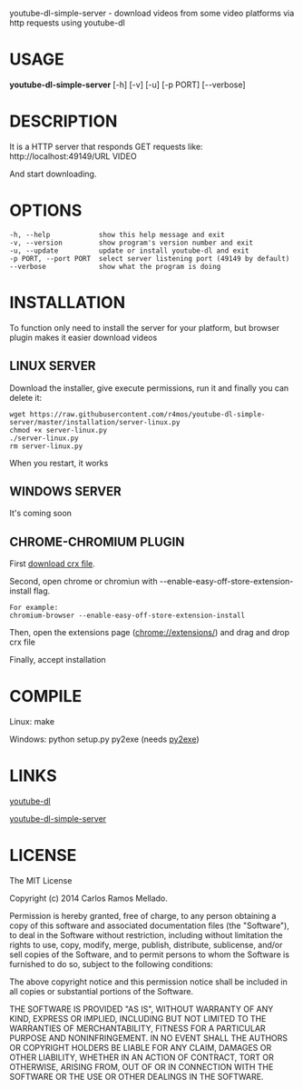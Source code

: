 youtube-dl-simple-server - download videos from some video platforms via http requests using youtube-dl

# USAGE
**youtube-dl-simple-server** [-h] [-v] [-u] [-p PORT] [--verbose]

# DESCRIPTION
It is a HTTP server that responds GET requests like:
http://localhost:49149/URL VIDEO

And start downloading.

# OPTIONS
    -h, --help            show this help message and exit
    -v, --version         show program's version number and exit
    -u, --update          update or install youtube-dl and exit
    -p PORT, --port PORT  select server listening port (49149 by default)
    --verbose             show what the program is doing

# INSTALLATION
To function only need to install the server for your platform, but browser plugin makes it easier download videos

## LINUX SERVER
Download the installer, give execute permissions, run it and finally you can delete it:

    wget https://raw.githubusercontent.com/r4mos/youtube-dl-simple-server/master/installation/server-linux.py
    chmod +x server-linux.py
    ./server-linux.py
    rm server-linux.py

When you restart, it works

## WINDOWS SERVER
It's coming soon

## CHROME-CHROMIUM PLUGIN
First [download crx file](https://github.com/r4mos/youtube-dl-simple-server/raw/master/bin/plugin/chrome-chromium/chrome-chromium.crx).

Second, open chrome or chromiun with --enable-easy-off-store-extension-install flag.

    For example: 
    chromium-browser --enable-easy-off-store-extension-install

Then, open the extensions page ([chrome://extensions/](chrome://extensions/)) and drag and drop crx file

Finally, accept installation

# COMPILE
Linux: make

Windows: python setup.py py2exe (needs [py2exe](http://www.py2exe.org/))

# LINKS
[youtube-dl](https://github.com/rg3/youtube-dl)

[youtube-dl-simple-server](https://github.com/r4mos/youtube-dl-simple-server)

# LICENSE
The MIT License

Copyright (c) 2014 Carlos Ramos Mellado.

Permission is hereby granted, free of charge, to any person obtaining a copy of this software and associated documentation files (the "Software"), to deal in the Software without restriction, including without limitation the rights to use, copy, modify, merge, publish, distribute, sublicense, and/or sell copies of the Software, and to permit persons to whom the Software is furnished to do so, subject to the following conditions:

The above copyright notice and this permission notice shall be included in all copies or substantial portions of the Software.

THE SOFTWARE IS PROVIDED "AS IS", WITHOUT WARRANTY OF ANY KIND, EXPRESS OR IMPLIED, INCLUDING BUT NOT LIMITED TO THE WARRANTIES OF MERCHANTABILITY, FITNESS FOR A PARTICULAR PURPOSE AND NONINFRINGEMENT. IN NO EVENT SHALL THE AUTHORS OR COPYRIGHT HOLDERS BE LIABLE FOR ANY CLAIM, DAMAGES OR OTHER LIABILITY, WHETHER IN AN ACTION OF CONTRACT, TORT OR OTHERWISE, ARISING FROM, OUT OF OR IN CONNECTION WITH THE SOFTWARE OR THE USE OR OTHER DEALINGS IN THE SOFTWARE.